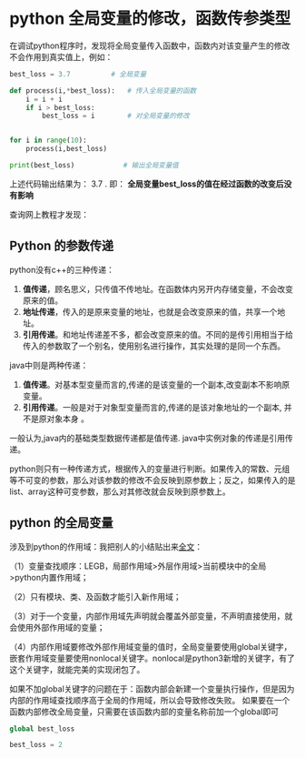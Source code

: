 # python 全局变量的修改，函数传参类型

在调试python程序时，发现将全局变量传入函数中，函数内对该变量产生的修改不会作用到真实值上，例如：

~~~python
best_loss = 3.7          # 全局变量

def process(i,*best_loss):   # 传入全局变量的函数
    i = i + i
    if i > best_loss:
        best_loss = i        # 对全局变量的修改


for i in range(10):
    process(i,best_loss)

print(best_loss)            # 输出全局变量值
~~~

上述代码输出结果为： 3.7 . 即： **全局变量best_loss的值在经过函数的改变后没有影响**

查询网上教程才发现：

## Python 的参数传递

python没有c++的三种传递：

1. **值传递**，顾名思义，只传值不传地址。在函数体内另开内存储变量，不会改变原来的值。
2. **地址传递**，传入的是原来变量的地址，也就是会改变原来的值，共享一个地址。
3. **引用传递**。和地址传递差不多，都会改变原来的值。不同的是传引用相当于给传入的参数取了一个别名，使用别名进行操作，其实处理的是同一个东西。

java中则是两种传递：

1. **值传递**。对基本型变量而言的,传递的是该变量的一个副本,改变副本不影响原变量。
2. **引用传递**。一般是对于对象型变量而言的,传递的是该对象地址的一个副本, 并不是原对象本身 。

一般认为,java内的基础类型数据传递都是值传递. java中实例对象的传递是引用传递。

python则只有一种传递方式，根据传入的变量进行判断。如果传入的常数、元组等不可变的参数，那么对该参数的修改不会反映到原参数上；反之，如果传入的是list、array这种可变参数，那么对其修改就会反映到原参数上。

## python 的全局变量

涉及到python的作用域：我把别人的小结贴出来[全文](https://www.cnblogs.com/tootooman/p/8990633.html)：

（1）变量查找顺序：LEGB，局部作用域>外层作用域>当前模块中的全局>python内置作用域；

（2）只有模块、类、及函数才能引入新作用域；

（3）对于一个变量，内部作用域先声明就会覆盖外部变量，不声明直接使用，就会使用外部作用域的变量；

（4）内部作用域要修改外部作用域变量的值时，全局变量要使用global关键字，嵌套作用域变量要使用nonlocal关键字。nonlocal是python3新增的关键字，有了这个关键字，就能完美的实现闭包了。

如果不加global关键字的问题在于：函数内部会新建一个变量执行操作，但是因为内部的作用域查找顺序高于全局的作用域，所以会导致修改失败。
如果要在一个函数内部修改全局变量，只需要在该函数内部的变量名称前加一个global即可

~~~python
global best_loss

best_loss = 2
~~~
